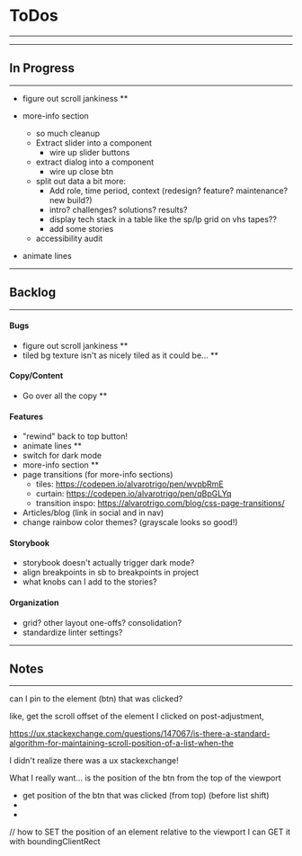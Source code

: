# ToDos
----------------------------------------------------------------

----------------------------------------------------------------
## In Progress
----------------------------------------------------------------

- figure out scroll jankiness **

- more-info section
  - so much cleanup
  - Extract slider into a component
    - wire up slider buttons
  - extract dialog into a component
    - wire up close btn
  - split out data a bit more:
    - Add role, time period, context (redesign?  feature? maintenance?  new build?)
    - intro?  challenges?  solutions?  results?
    - display tech stack in a table like the sp/lp grid on vhs tapes??
    - add some stories
  - accessibility audit

- animate lines

----------------------------------------------------------------
## Backlog
----------------------------------------------------------------

#### Bugs
- figure out scroll jankiness **
- tiled bg texture isn't as nicely tiled as it could be... **

#### Copy/Content
- Go over all the copy **

#### Features
- "rewind" back to top button!
- animate lines **
- switch for dark mode
- more-info section **
- page transitions (for more-info sections)
  - tiles: https://codepen.io/alvarotrigo/pen/wvpbRmE
  - curtain: https://codepen.io/alvarotrigo/pen/qBpGLYq
  - transition inspo: https://alvarotrigo.com/blog/css-page-transitions/
- Articles/blog (link in social and in nav)
- change rainbow color themes? (grayscale looks so good!)

#### Storybook
- storybook doesn't actually trigger dark mode?
- align breakpoints in sb to breakpoints in project
- what knobs can I add to the stories?

#### Organization
- grid? other layout one-offs?  consolidation?
- standardize linter settings?

----------------------------------------------------------------
## Notes
----------------------------------------------------------------

can I pin to the element (btn) that was clicked?


like, get the scroll offset of the element I clicked on post-adjustment,

https://ux.stackexchange.com/questions/147067/is-there-a-standard-algorithm-for-maintaining-scroll-position-of-a-list-when-the

I didn't realize there was a ux stackexchange!


What I really want... is the position of the btn from the top of the viewport

- get position of the btn that was clicked (from top) (before list shift)
-
-

// how to SET the position of an element relative to the viewport
I can GET it with boundingClientRect